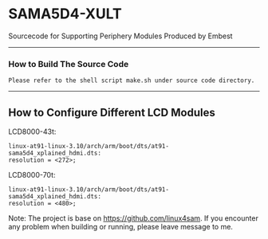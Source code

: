 # SAMA5D4-XULT
Sourcecode for Supporting Periphery Modules Produced by Embest

---------------------------
### How to Build The Source Code

    Please refer to the shell script make.sh under source code directory.


---------------------------
## How to Configure Different LCD Modules

LCD8000-43t:

	linux-at91-linux-3.10/arch/arm/boot/dts/at91-sama5d4_xplained_hdmi.dts:
	resolution = <272>;

LCD8000-70t:

	linux-at91-linux-3.10/arch/arm/boot/dts/at91-sama5d4_xplained_hdmi.dts:
	resolution = <480>;

Note: The project is base on https://github.com/linux4sam. If you encounter any problem when building or running, please leave message to me.

